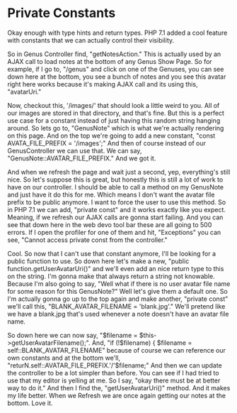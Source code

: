 # Private Constants

Okay enough with type hints and return types. PHP 7.1 added a cool feature with constants that we can actually control their visibility.

So in Genus Controller find, "getNotesAction." This is actually used by an AJAX call to load notes at the bottom of any Genus Show Page. So for example, if I go to, "/genus" and click on one of the Genuses, you can see down here at the bottom, you see a bunch of notes and you see this avatar right here works because it's making AJAX call and its using this, "avatarUri."

Now, checkout this, '/images/' that should look a little weird to you. All of our images are stored in that directory, and that's fine. But this is a perfect use case for a constant instead of just having this random string hanging around. So lets go to, "GenusNote" which is what we're actually rendering on this page. And on the top we're going to add a new constant, "const AVATA_FILE_PREFIX = '/images';" And then of course instead of our GenusController we can use that. We can say, "GenusNote::AVATAR_FILE_PREFIX." And we got it.

And when we refresh the page and wait just a second, yep,  everything's still nice. So let's suppose this is great, but honestly this is still a lot of work to have on our controller. I should be able to call a method on my GenusNote and just have it do this for me. Which means I don't want the avatar file prefix to be public anymore. I want to force the user to use this method. So in PHP 7.1 we can add, "private const" and it works exactly like you expect. Meaning, if we refresh our AJAX calls are gonna start failing. And you can see that down here in the web devo tool bar these are all going to 500 errors. If I open the profiler for one of them and hit, "Exceptions" you can see, "Cannot access private const from the controller."

Cool. So now that I can't use that constant anymore, I'll be looking for a public function to use. So down here let's make a new, "public function.getUserAvatarUri()"  and we'll even add an nice return type to this on the string. I'm gonna make that always return a string not knowable. Because I'm also going to say, "Well what if there is no user avatar file name for some reason for this GenusNote?" Well let's give them a default one. So I'm actually gonna go up to the top again and make another, "private const" we'll call this, "BLANK_AVATAR_FILENAME = 'blank.jpg'." We'll pretend like we have a blank.jpg that's used whenever a note doesn't have an avatar file name.

So down here we can now say, "$filename = $this->getUserAvatarFilename();". And, "if (!$filename) { $filename = self::BLANK_AVATAR_FILENAME"  because of course we can reference our own constants and at the bottom we'll, "returN.self::AVATAR_FILE_PREFIX.'/'$filename;" And then we can update the controller to be a lot simpler than before. You can see if I had tried to use that my editor is yelling at me. So I say, "okay there must be at better way to do it." And then I find the, "getUserAvatarUri()" method. And it makes my life better. When we Refresh we are once again getting our notes at the bottom. Love it.

